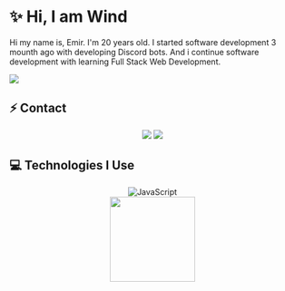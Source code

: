 # ✨ Hi, I am Wind

Hi my name is, Emir. I'm 20 years old. I started software development 3 mounth ago with developing Discord bots. And i continue software development with learning Full Stack Web Development.

<img src="https://komarev.com/ghpvc/?username=windxdd&color=dc143c"/>

## ⚡ Contact
<div align="center">
    <a href="https://discord.com/users/510823471266136094" target="_blank"><img src="https://shields.io/badge/Wind-111111.svg?&style=for-the-badge&logo=discord"></a>
    <a href="https://discord.gg/galaxytr" target="_blank"><img src="https://shields.io/badge/My Discord Server-111111.svg?&style=for-the-badge"></a>
</div>

## 💻 Technologies I Use
<div align="center">
    <img alt="JavaScript" align="center" src="https://img.shields.io/badge/-Javascript-edb200?style=flat-square&logo=javascript&logoColor=white"/>
</div>

<div align="center">
    <img src="https://github-readme-stats.vercel.app/api?username=Windxdd&show_icons=true&theme=dark&hide_border=true" width="%100" height="150px">
    <br>
